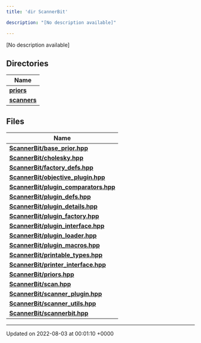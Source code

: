 ```yaml
---
title: 'dir ScannerBit'

description: "[No description available]"

---
```







[No description available]

## Directories

| Name           |
| -------------- |
| **[priors](/documentation/code/colliderbit_development/files/dir_fcd5a9dbbf1819829d7ec1014844ab30/#dir-priors)**  |
| **[scanners](/documentation/code/colliderbit_development/files/dir_d8899288cb095d9f40a7187612d7e0b7/#dir-scanners)**  |

## Files

| Name           |
| -------------- |
| **[ScannerBit/base_prior.hpp](/documentation/code/colliderbit_development/files/base__prior_8hpp/#file-base-prior.hpp)**  |
| **[ScannerBit/cholesky.hpp](/documentation/code/colliderbit_development/files/cholesky_8hpp/#file-cholesky.hpp)**  |
| **[ScannerBit/factory_defs.hpp](/documentation/code/colliderbit_development/files/factory__defs_8hpp/#file-factory-defs.hpp)**  |
| **[ScannerBit/objective_plugin.hpp](/documentation/code/colliderbit_development/files/objective__plugin_8hpp/#file-objective-plugin.hpp)**  |
| **[ScannerBit/plugin_comparators.hpp](/documentation/code/colliderbit_development/files/plugin__comparators_8hpp/#file-plugin-comparators.hpp)**  |
| **[ScannerBit/plugin_defs.hpp](/documentation/code/colliderbit_development/files/plugin__defs_8hpp/#file-plugin-defs.hpp)**  |
| **[ScannerBit/plugin_details.hpp](/documentation/code/colliderbit_development/files/plugin__details_8hpp/#file-plugin-details.hpp)**  |
| **[ScannerBit/plugin_factory.hpp](/documentation/code/colliderbit_development/files/plugin__factory_8hpp/#file-plugin-factory.hpp)**  |
| **[ScannerBit/plugin_interface.hpp](/documentation/code/colliderbit_development/files/plugin__interface_8hpp/#file-plugin-interface.hpp)**  |
| **[ScannerBit/plugin_loader.hpp](/documentation/code/colliderbit_development/files/plugin__loader_8hpp/#file-plugin-loader.hpp)**  |
| **[ScannerBit/plugin_macros.hpp](/documentation/code/colliderbit_development/files/plugin__macros_8hpp/#file-plugin-macros.hpp)**  |
| **[ScannerBit/printable_types.hpp](/documentation/code/colliderbit_development/files/printable__types_8hpp/#file-printable-types.hpp)**  |
| **[ScannerBit/printer_interface.hpp](/documentation/code/colliderbit_development/files/printer__interface_8hpp/#file-printer-interface.hpp)**  |
| **[ScannerBit/priors.hpp](/documentation/code/colliderbit_development/files/priors_8hpp/#file-priors.hpp)**  |
| **[ScannerBit/scan.hpp](/documentation/code/colliderbit_development/files/scan_8hpp/#file-scan.hpp)**  |
| **[ScannerBit/scanner_plugin.hpp](/documentation/code/colliderbit_development/files/scanner__plugin_8hpp/#file-scanner-plugin.hpp)**  |
| **[ScannerBit/scanner_utils.hpp](/documentation/code/colliderbit_development/files/scanner__utils_8hpp/#file-scanner-utils.hpp)**  |
| **[ScannerBit/scannerbit.hpp](/documentation/code/colliderbit_development/files/scannerbit_8hpp/#file-scannerbit.hpp)**  |






-------------------------------

Updated on 2022-08-03 at 00:01:10 +0000
